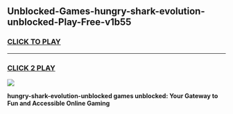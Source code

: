 
## Unblocked-Games-hungry-shark-evolution-unblocked-Play-Free-v1b55
<h3>
<a href="https://premium76.site?title=hungry-shark-evolution-unblocked&ref=21A">CLICK TO PLAY</a></h3>
<hr>

<h3>
<a href="https://premium76.site?title=hungry-shark-evolution-unblocked&ref=21A">CLICK 2 PLAY</a>
  
</h3>

<a href="https://premium76.site?title=hungry-shark-evolution-unblocked&ref=21A"><img src="https://clearcache.store/games.png"></a>


**hungry-shark-evolution-unblocked games unblocked: Your Gateway to Fun and Accessible Online Gaming**
